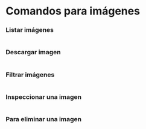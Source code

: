 # Comandos para imágenes

### Listar imágenes

```
```


### Descargar imagen

```

```

### Filtrar imágenes

```
```

### Inspeccionar una imagen

```

```


### Para eliminar una imagen

```

```


